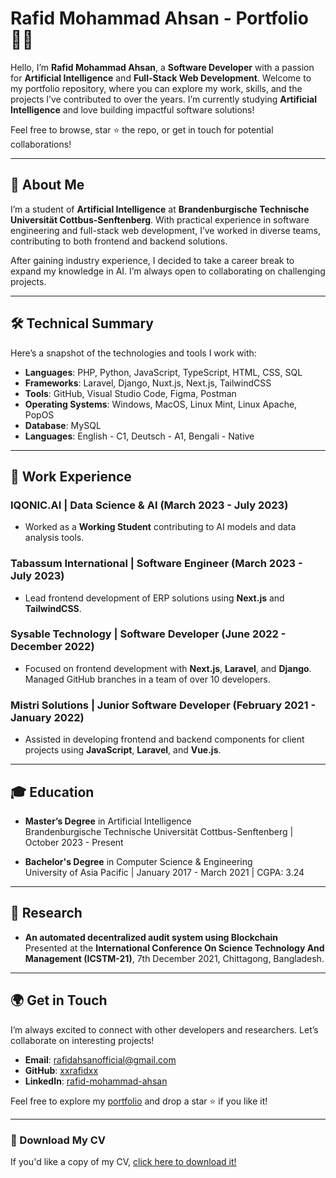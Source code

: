 # Rafid Mohammad Ahsan - Portfolio 👨‍💻

Hello, I’m **Rafid Mohammad Ahsan**, a **Software Developer** with a passion for **Artificial Intelligence** and **Full-Stack Web Development**. Welcome to my portfolio repository, where you can explore my work, skills, and the projects I’ve contributed to over the years. I’m currently studying **Artificial Intelligence** and love building impactful software solutions!

Feel free to browse, star ⭐ the repo, or get in touch for potential collaborations!

---

## 📜 About Me

I’m a student of **Artificial Intelligence** at **Brandenburgische Technische Universität Cottbus-Senftenberg**. With practical experience in software engineering and full-stack web development, I’ve worked in diverse teams, contributing to both frontend and backend solutions.

After gaining industry experience, I decided to take a career break to expand my knowledge in AI. I’m always open to collaborating on challenging projects.

---

## 🛠️ Technical Summary

Here’s a snapshot of the technologies and tools I work with:

- **Languages**: PHP, Python, JavaScript, TypeScript, HTML, CSS, SQL
- **Frameworks**: Laravel, Django, Nuxt.js, Next.js, TailwindCSS
- **Tools**: GitHub, Visual Studio Code, Figma, Postman
- **Operating Systems**: Windows, MacOS, Linux Mint, Linux Apache, PopOS
- **Database**: MySQL
- **Languages**: English - C1, Deutsch - A1, Bengali - Native

---

## 💼 Work Experience

### IQONIC.AI | Data Science & AI (March 2023 - July 2023)
- Worked as a **Working Student** contributing to AI models and data analysis tools.

### Tabassum International | Software Engineer (March 2023 - July 2023)
- Lead frontend development of ERP solutions using **Next.js** and **TailwindCSS**.

### Sysable Technology | Software Developer (June 2022 - December 2022)
- Focused on frontend development with **Next.js**, **Laravel**, and **Django**. Managed GitHub branches in a team of over 10 developers.

### Mistri Solutions | Junior Software Developer (February 2021 - January 2022)
- Assisted in developing frontend and backend components for client projects using **JavaScript**, **Laravel**, and **Vue.js**.

---

## 🎓 Education

- **Master’s Degree** in Artificial Intelligence  
  Brandenburgische Technische Universität Cottbus-Senftenberg | October 2023 - Present

- **Bachelor's Degree** in Computer Science & Engineering  
  University of Asia Pacific | January 2017 - March 2021 | CGPA: 3.24

---

## 🧪 Research

- **An automated decentralized audit system using Blockchain**  
  Presented at the **International Conference On Science Technology And Management (ICSTM-21)**, 7th December 2021, Chittagong, Bangladesh.

---
## 🌍 Get in Touch

I’m always excited to connect with other developers and researchers. Let’s collaborate on interesting projects!

- **Email**: [rafidahsanofficial@gmail.com](mailto:rafidahsanofficial@gmail.com)
- **GitHub**: [xxrafidxx](https://www.github.com/xxrafidxx)
- **LinkedIn**: [rafid-mohammad-ahsan](https://www.linkedin.com/in/rafid-mohammad-ahsan-86503121a/)

Feel free to explore my [portfolio](https://xxrafidxx.github.io/xxrafidxx/) and drop a star ⭐ if you like it!

---

### 📄 Download My CV

If you'd like a copy of my CV, [click here to download it!](public/CV.pdf)
